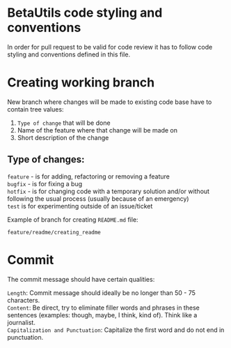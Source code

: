# BetaUtils code styling and conventions

In order for pull request to be valid for code review it has to follow code styling and conventions defined in this file.

# Creating working branch

New branch where changes will be made to existing code base have to contain tree values:

1. ```Type of change``` that will be done
2. Name of the feature where that change will be made on
3. Short description of the change

## Type of changes:
```feature``` - is for adding, refactoring or removing a feature\
```bugfix``` - is for fixing a bug\
```hotfix``` - is for changing code with a temporary solution and/or without following the usual process (usually because of an emergency)\
```test``` is for experimenting outside of an issue/ticket

Example of branch for creating ```README.md``` file:

```feature/readme/creating_readme```
# Commit
The commit message should have certain qualities:

```Length```: Commit message should ideally be no longer than 50 - 75 characters.\
```Content```: Be direct, try to eliminate filler words and phrases in these sentences (examples: though, maybe, I think, kind of). Think like a journalist.\
```Capitalization and Punctuation```: Capitalize the first word and do not end in punctuation.
